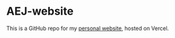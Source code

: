 # AEJ-website
This is a GitHub repo for my [personal website](https://www.aidanejones.com), hosted on Vercel.
